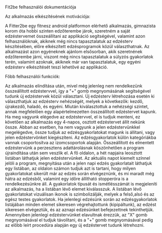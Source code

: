Fit2be felhasználói dokumentációja

Az alkalmazás elkészítésének motivációja:

A Fitter2be egy fitnesz android platformon elérhető alkalmazás, gimnazista korom óta hobbi szinten edzőterembe 
járok, szeretném a saját edzéstervemet összeállítani az applikáció segítségével, valamint azon 
felhasználóknak, akiknek még nincs tapasztalatuk az edzésterv készítésében, előre elkészített 
edzésprogramok közül választhatnak. Az alkalmazást azon egyéneknek ajánlom elsősorban, 
akik szeretnének edzőterembe járni, viszont még nincs tapasztalatuk a súlyzós gyakorlatok 
terén, valamint azoknak, akiknek már van tapasztalatuk, egy egyéni edzésterv elkészítését 
teszi lehetővé az applikáció.

Főbb felhasználói funkciók:

Az alkalmazás elindítása után, mivel még jelenleg nem rendelkezünk összeállított edzéstervvel, így a "+" gomb megnyomásának segítségével tudunk új edzéstervek közül választani.
Új edzésterv létrehozása esetén ki választhatjuk az edzésterv nehézségét, melyek a következők: kezdő, újrakezdő, haladó, és egyéni. 
Miután kiválasztottuk a nehézségi szintet, annak megfelelően egy alapértelmezetten összeállított edzéstervet kapunk.
Ha meg vagyunk elégedve az edzéstervvel, el is tudjuk menteni, ez követően az alkalmazás egy 4-napos, osztott edzéstervet állít nekünk össze. 
Abban az esetben, ha nem vagyunk a jelen edzéstervünkkel megelégedve, össze tudjuk az edzésgyakorlatokat magunk is állítani, vagy jelen edzéstervönket kiegészíteni. 
Az edzésgyakorlatok külön kategóriákba vannak csoportosítva az izomcsoportok alapján. 
Összeállított és elmentett edzéstervünk a perzesztens adattárolásnak köszönhetően a program újraindítása után sem veszlik el. 
A fő oldalon, a hét napjaira leosztott listában láthatjuk jelen edzéstervünket. Az aktuális napot kiemelt színnel jelöli a program, megnyitása után a jelen napi edzés gyakorlatait láthatjuk egy listában, az oldalon számon tudjuk azt is tartani, hogy milyen gyakorlatokat sikerült már az edzés során elvégeznünk, és mi maradt még hátra az edzésből, valamint egy időre állítható stopperóra is a rendelkezésünkre áll. 
A gyakorlatok típusát és ismétlésszámát is megjeleníti az alkalmazás, ha a listában lévő elemet kiválasszuk. A listában lévő gyakorlatokat vizuálisan 
ikonok is szimbolizálják, melyek a felső,alsó és az egész testes gyakorlatok. 
Ha jelenlegi edzésünk során az edzésgyakorlatok listájában minden elemet sikeresen végrehajtottunk (kipipáltunk), az edzést sikeresen elvégeztük, és az aznapi edzésünket befejezettnek tekinthetjük. 
Amennyiben jelenlegi edzéstervünket elavultnak érezzük, az "X" gomb megnyomásával el tudjuk távolítani, és a "+" gomb megnyomásával pedig az előbb leírt procedúra alapján egy új edzéstervet tudunk létrehozni.
